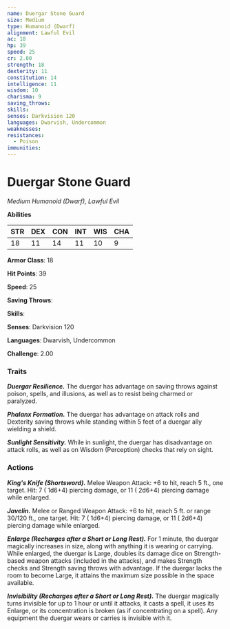 ```yaml
---
name: Duergar Stone Guard
size: Medium
type: Humanoid (Dwarf)
alignment: Lawful Evil
ac: 18
hp: 39
speed: 25
cr: 2.00
strength: 18
dexterity: 11
constitution: 14
intelligence: 11
wisdom: 10
charisma: 9
saving_throws: 
skills: 
senses: Darkvision 120
languages: Dwarvish, Undercommon
weaknesses:
resistances:
  - Poison
immunities:
---
```


# Duergar Stone Guard

*Medium Humanoid (Dwarf), Lawful Evil*

**Abilities**

| STR | DEX | CON | INT | WIS | CHA |
| --- | --- | --- | --- | --- | --- |
| 18 | 11 | 14 | 11 | 10 | 9 |

**Armor Class**: 18

**Hit Points**: 39

**Speed**: 25

**Saving Throws**: 

**Skills**: 

**Senses**: Darkvision 120

**Languages**: Dwarvish, Undercommon

**Challenge**: 2.00


### Traits
***Duergar Resilience.*** The duergar has advantage on saving throws against poison, spells, and illusions, as well as to resist being charmed or paralyzed.

***Phalanx Formation.*** The duergar has advantage on attack rolls and Dexterity saving throws while standing within 5 feet of a duergar ally wielding a shield.

***Sunlight Sensitivity.*** While in sunlight, the duergar has disadvantage on attack rolls, as well as on Wisdom (Perception) checks that rely on sight.


### Actions
***King's Knife (Shortsword).*** Melee Weapon Attack:  +6 to hit, reach 5 ft., one target. Hit: 7 ( 1d6+4) piercing damage, or 11 ( 2d6+4) piercing damage while enlarged.

***Javelin.*** Melee or Ranged Weapon Attack:  +6 to hit, reach 5 ft. or range 30/120 ft., one target. Hit: 7 ( 1d6+4) piercing damage, or 11 ( 2d6+4) piercing damage while enlarged.

***Enlarge (Recharges after a Short or Long Rest).*** For 1 minute, the duergar magically increases in size, along with anything it is wearing or carrying. While enlarged, the duergar is Large, doubles its damage dice on Strength-based weapon attacks (included in the attacks), and makes Strength checks and Strength saving throws with advantage. If the duergar lacks the room to become Large, it attains the maximum size possible in the space available.

***Invisibility (Recharges after a Short or Long Rest).*** The duergar magically turns invisible for up to 1 hour or until it attacks, it casts a spell, it uses its Enlarge, or its concentration is broken (as if concentrating on a spell). Any equipment the duergar wears or carries is invisible with it.

